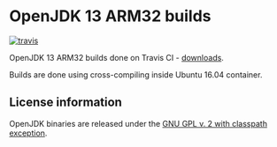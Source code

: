 OpenJDK 13 ARM32 builds
=======================

[![travis](https://travis-ci.org/ojdkbuild/contrib_jdk13u-arm32-ci.svg?branch=jdk-13.0.1%2B9)](https://travis-ci.org/ojdkbuild/contrib_jdk13u-arm32-ci/builds)

OpenJDK 13 ARM32 builds done on Travis CI - [downloads](https://github.com/ojdkbuild/contrib_jdk13u-arm32-ci/releases).

Builds are done using cross-compiling inside Ubuntu 16.04 container.

License information
-------------------

OpenJDK binaries are released under the [GNU GPL v. 2 with classpath exception](https://github.com/ojdkbuild/contrib_jdk13u-arm32-ci/blob/master/LICENSE).

